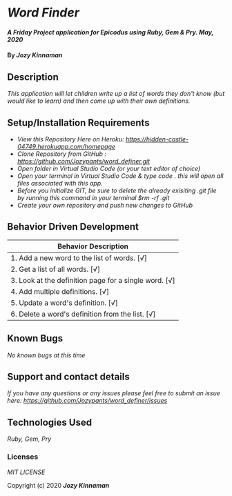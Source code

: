 # _Word Finder_

#### _A Friday Project application for Epicodus using Ruby, Gem & Pry. May, 2020_

#### By _**Jozy Kinnaman**_

## Description

_This application will let children  write up a list of words they don't know (but would like to learn) and then come up with their own definitions._ 

## Setup/Installation Requirements

* _View this Repository Here on Heroku: https://hidden-castle-04749.herokuapp.com/homepage_
* _Clone Repository from GitHub :  https://github.com/Jozypants/word_definer.git_
* _Open folder in Virtual Studio Code (or your text editor of choice)_
* _Open your terminal in Virtual Studio Code & type code . this will open all files associated with this app._ 
* _Before you initialize GIT, be sure to delete the already exisiting .git file by running this command in your terminal $rm -rf .git_
* _Create your own repository and push new changes to GitHub_

## Behavior Driven Development 


|   Behavior Description        |
|-------------------------------|
| 1. Add a new word to the list of words. [√]|
| 2. Get a list of all words. [√]|
| 3. Look at the definition page for a single word. [√]|
| 4. Add multiple definitions. [√]|
| 5. Update a word's definition. [√]|
| 6. Delete a word's definition from the list.  [√]|



## Known Bugs

_No known bugs at this time_

## Support and contact details

_If you have any questions or any issues please feel free to submit an issue here: https://github.com/Jozypants/word_definer/issues_

## Technologies Used

_Ruby, Gem, Pry_ 


### Licenses
*MIT LICENSE*

Copyright (c) 2020 **_Jozy Kinnaman_**